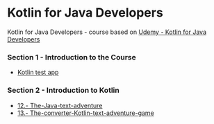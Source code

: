 # Kotlin for Java Developers
Kotlin for Java Developers - course based on [Udemy - Kotlin for Java Developers](https://www.udemy.com/share/101Zr6BkIcdF5VQXo=/)

### Section 1 -  Introduction to the Course

- [Kotlin test app](https://github.com/Fox-McCloud-MX/Kotlin-for-Java-Developers/tree/master/Section-1/kotlin-test)

### Section 2 - Introduction to Kotlin

- [12.- The-Java-text-adventure](https://github.com/Fox-McCloud-MX/Kotlin-for-Java-Developers/tree/master/Section-2/12-The-Java-text-adventure)
- [13.- The-converter-Kotlin-text-adventure-game](https://github.com/Fox-McCloud-MX/Kotlin-for-Java-Developers/tree/master/Section-2/13-The-converter-Kotlin-text-adventure-game)